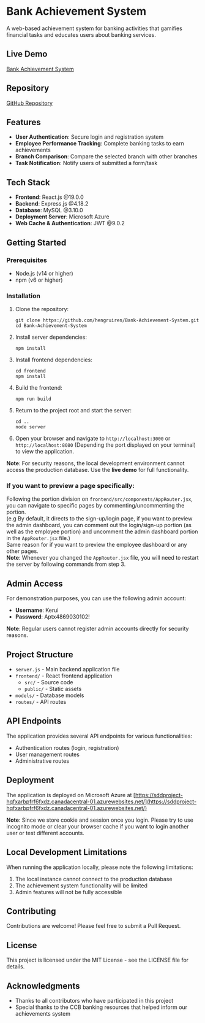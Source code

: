 # Bank Achievement System

A web-based achievement system for banking activities that gamifies financial tasks and educates users about banking services.

## Live Demo

[Bank Achievement System](https://sddproject-hqfxarbpfrf6fxdz.canadacentral-01.azurewebsites.net/)

## Repository

[GitHub Repository](https://github.com/hengruiren/Bank-Achievement-System)

## Features

- **User Authentication**: Secure login and registration system
- **Employee Performance Tracking**: Complete banking tasks to earn achievements
- **Branch Comparison**: Compare the selected branch with other branches
- **Task Notification**: Notify users of submitted a form/task

## Tech Stack

- **Frontend**: React.js @19.0.0
- **Backend**: Express.js @4.18.2
- **Database**: MySQL @3.10.0
- **Deployment Server**: Microsoft Azure
- **Web Cache & Authentication**: JWT @9.0.2

## Getting Started

### Prerequisites

- Node.js (v14 or higher)
- npm (v6 or higher)

### Installation

1. Clone the repository:
   ```
   git clone https://github.com/hengruiren/Bank-Achievement-System.git
   cd Bank-Achievement-System
   ```

2. Install server dependencies:
   ```
   npm install
   ```

3. Install frontend dependencies:
   ```
   cd frontend
   npm install
   ```

4. Build the frontend:
   ```
   npm run build
   ```

5. Return to the project root and start the server:
   ```
   cd ..
   node server
   ```

6. Open your browser and navigate to `http://localhost:3000` or `http://localhost:8080` (Depending the port displayed on your terminal) to view the application.

**Note**: For security reasons, the local development environment cannot access the production database. Use the **live demo** for full functionality.

### If you want to preview a page specifically:
Following the portion division on `frontend/src/components/AppRouter.jsx`, you can navigate to specific pages by commenting/uncommenting the portion.\
(e.g By default, it directs to the sign-up/login page, if you want to preview the admin dashboard, you can comment out the login/sign-up portion (as well as the employee portion) and uncomment the admin dashboard portion in the `AppRouter.jsx` file.)\
Same reason for if you want to preview the employee dashboard or any other pages. \
**Note**: Whenever you changed the `AppRouter.jsx` file, you will need to restart the server by following commands from step 3.

## Admin Access

For demonstration purposes, you can use the following admin account:

- **Username**: Kerui
- **Password**: Aptx4869030102!

**Note**: Regular users cannot register admin accounts directly for security reasons.

## Project Structure

- `server.js` - Main backend application file
- `frontend/` - React frontend application
    - `src/` - Source code
    - `public/` - Static assets
- `models/` - Database models
- `routes/` - API routes

## API Endpoints

The application provides several API endpoints for various functionalities:

- Authentication routes (login, registration)
- User management routes
- Administrative routes

## Deployment

The application is deployed on Microsoft Azure at [https://sddproject-hqfxarbpfrf6fxdz.canadacentral-01.azurewebsites.net/](https://sddproject-hqfxarbpfrf6fxdz.canadacentral-01.azurewebsites.net/)

**Note**: Since we store cookie and session once you login. Please try to use incognito mode or clear your browser cache if you want to login another user or test different accounts.


## Local Development Limitations

When running the application locally, please note the following limitations:

1. The local instance cannot connect to the production database
2. The achievement system functionality will be limited
3. Admin features will not be fully accessible

## Contributing

Contributions are welcome! Please feel free to submit a Pull Request.

## License

This project is licensed under the MIT License - see the LICENSE file for details.

## Acknowledgments

- Thanks to all contributors who have participated in this project
- Special thanks to the CCB banking resources that helped inform our achievements system